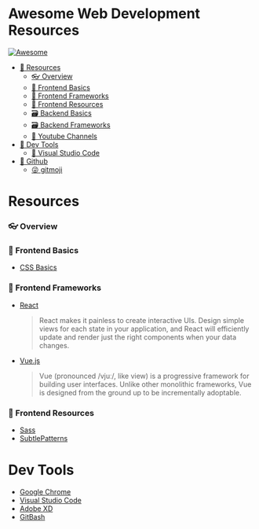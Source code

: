 # Awesome Web Development Resources

[![Awesome](https://awesome.re/badge.svg)](https://awesome.re)

- [:gift: Resources](#resources)
  - [:eyeglasses: Overview](#overview)
  - [:art: Frontend Basics](#frontend-basics)
  - [:art: Frontend Frameworks](#frontend-frameworks)
  - [:art: Frontend Resources](#frontend-resources)
  - [:card_file_box: Backend Basics](#backend-basics)
  - [:card_file_box: Backend Frameworks](#backend-frameworks)
  - [:camera_flash: Youtube Channels](#youtube-channels)
- [:straight_ruler: Dev Tools](#dev-tools)
  - [:wrench: Visual Studio Code](#visual-studio-code)
- [:pushpin: Github](#github)
  - [:stuck_out_tongue_winking_eye: gitmoji](#gitmoji)

# Resources

### :eyeglasses: Overview

### :art: Frontend Basics

- [CSS Basics](http://www.cssbasics.com/)

### :art: Frontend Frameworks

- [React](https://reactjs.org/)

  > React makes it painless to create interactive UIs. Design simple views for each state in your application, and React will efficiently update and render just the right components when your data changes.

- [Vue.js](https://vuejs.org/)

  > Vue (pronounced /vjuː/, like view) is a progressive framework for building user interfaces. Unlike other monolithic frameworks, Vue is designed from the ground up to be incrementally adoptable.

### :art: Frontend Resources

- [Sass](https://sass-lang.com/)
- [SubtlePatterns](https://www.toptal.com/designers/subtlepatterns/)

# Dev Tools

- [Google Chrome](https://www.google.com/chrome/)
- [Visual Studio Code](https://code.visualstudio.com/)
- [Adobe XD](https://www.adobe.com/products/xd.html)
- [GitBash](https://git-scm.com/downloads)
